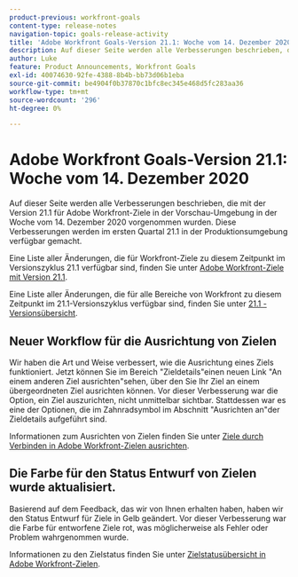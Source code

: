 ```yaml
---
product-previous: workfront-goals
content-type: release-notes
navigation-topic: goals-release-activity
title: 'Adobe Workfront Goals-Version 21.1: Woche vom 14. Dezember 2020'
description: Auf dieser Seite werden alle Verbesserungen beschrieben, die mit der Version 21.1 für Adobe Workfront-Ziele in der Vorschau-Umgebung in der Woche vom 14. Dezember 2020 vorgenommen wurden. Diese Verbesserungen werden im ersten Quartal 21.1 in der Produktionsumgebung verfügbar gemacht.
author: Luke
feature: Product Announcements, Workfront Goals
exl-id: 40074630-92fe-4388-8b4b-bb73d06b1eba
source-git-commit: be4904f0b37870c1bfc8ec345e468d5fc283aa36
workflow-type: tm+mt
source-wordcount: '296'
ht-degree: 0%

---
```


# Adobe Workfront Goals-Version 21.1: Woche vom 14. Dezember 2020

Auf dieser Seite werden alle Verbesserungen beschrieben, die mit der Version 21.1 für Adobe Workfront-Ziele in der Vorschau-Umgebung in der Woche vom 14. Dezember 2020 vorgenommen wurden. Diese Verbesserungen werden im ersten Quartal 21.1 in der Produktionsumgebung verfügbar gemacht.

Eine Liste aller Änderungen, die für Workfront-Ziele zu diesem Zeitpunkt im Versionszyklus 21.1 verfügbar sind, finden Sie unter [Adobe Workfront-Ziele mit Version 21.1](../../../../product-announcements/product-releases/goals-release-activity/goals-release-21-1.md).

Eine Liste aller Änderungen, die für alle Bereiche von Workfront zu diesem Zeitpunkt im 21.1-Versionszyklus verfügbar sind, finden Sie unter [21.1 - Versionsübersicht](../../../../product-announcements/product-releases/21.1-release-activity/21-1-release-overview.md).

## Neuer Workflow für die Ausrichtung von Zielen

Wir haben die Art und Weise verbessert, wie die Ausrichtung eines Ziels funktioniert. Jetzt können Sie im Bereich &quot;Zieldetails&quot;einen neuen Link &quot;An einem anderen Ziel ausrichten&quot;sehen, über den Sie Ihr Ziel an einem übergeordneten Ziel ausrichten können. Vor dieser Verbesserung war die Option, ein Ziel auszurichten, nicht unmittelbar sichtbar. Stattdessen war es eine der Optionen, die im Zahnradsymbol im Abschnitt &quot;Ausrichten an&quot;der Zieldetails aufgeführt sind.

Informationen zum Ausrichten von Zielen finden Sie unter [Ziele durch Verbinden in Adobe Workfront-Zielen ausrichten](../../../../workfront-goals/goal-alignment/align-goals-by-connecting-them.md).

## Die Farbe für den Status Entwurf von Zielen wurde aktualisiert.

Basierend auf dem Feedback, das wir von Ihnen erhalten haben, haben wir den Status Entwurf für Ziele in Gelb geändert. Vor dieser Verbesserung war die Farbe für entworfene Ziele rot, was möglicherweise als Fehler oder Problem wahrgenommen wurde.

Informationen zu den Zielstatus finden Sie unter [Zielstatusübersicht in Adobe Workfront-Zielen](../../../../workfront-goals/goal-management/goal-status-overview.md).
